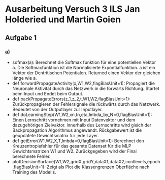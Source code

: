 # Ausarbeitung Versuch 3 ILS Jan Holderied und Martin Goien
## Aufgabe 1
### a)
* sofmax(a): Berechnet die Softmax funktion für eine potentiellen Vektor a. Die Softmaxfunktion ist die Normalisierte Expontialfunktion. a ist ein Vektor der Dentritischen Potentialen. Returned einen Vektor der gleichen länge wie a.
* def forwardPropagateActivity(x,W1,W2,flagBiasUnit=1): Propagiert die Neuronale Aktivität durch das Netzwerk in die forwärts Richtung. Startet beim Input und Endet beim Output.
* def backPropagateErrors(z_1,z_2,t,W1,W2,flagBiasUnit=1):  Zurückpropagieren der Fehlersignale die rückwärts durch das Netzwerk. Bedeutet von der Outputlayer zur Inputlayer.
* def doLearningStep(W1,W2,xn,tn,eta,lmbda_by_N=0,flagBiasUnit=1): Einen Lernschritt vornehmen mit Input Datenvektor und dem dazugehörigen Zielvaktor. Innerhalb des Lernschritts wird gleich der Backpropagation Algorithmus angewandt. Rückgabewert ist die geupdatete Gewichtsmatrix für jede Layer.
* def getError(W1,W2,X,T,lmbda=0,flagBiasUnit=1): Berechnet den Kreuzentropiefehler für das gesamte Datenset für die MLP Gewichtsmatrizen W1 und W2. Zurückgegeben wird der Final berechnete Fehler.
* plotDecisionSurface(W1,W2,gridX,gridY,dataX1,dataX2,contlevels,epoch,flagBiasUnit=1): Zeigt als Plot die Klassengrenzen Oberfläche nach Training des Modells.